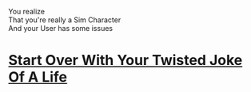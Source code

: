 You realize  
That you're really a Sim Character  
And your User has some issues  

# [Start Over With Your Twisted Joke Of A Life](../wake_up.md)

